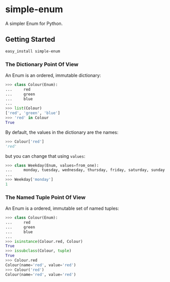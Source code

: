 simple-enum
===========

A simpler Enum for Python.

Getting Started
---------------

```sh
easy_install simple-enum
```

### The Dictionary Point Of View

An Enum is an ordered, immutable dictionary:

```python
>>> class Colour(Enum):
...     red
...     green
...     blue
...
>>> list(Colour)
['red', 'green', 'blue']
>>> 'red' in Colour
True
```

By default, the values in the dictionary are the names:

```python
>>> Colour['red']
'red'
```

but you can change that using `values`:

```python
>>> class Weekday(Enum, values=from_one):
...     monday, tuesday, wednesday, thursday, friday, saturday, sunday
...
>>> Weekday['monday']
1
```

### The Named Tuple Point Of View

An Enum is a ordered, immutable set of named tuples:

```python
>>> class Colour(Enum):
...     red
...     green
...     blue
...
>>> isinstance(Colour.red, Colour)
True
>>> issubclass(Colour, tuple)
True
>>> Colour.red
Colour(name='red', value='red')
>>> Colour('red')
Colour(name='red', value='red')
```
